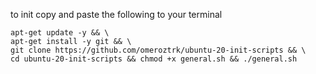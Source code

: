 to init copy and paste the following to your terminal

```
apt-get update -y && \
apt-get install -y git && \
git clone https://github.com/omeroztrk/ubuntu-20-init-scripts && \
cd ubuntu-20-init-scripts && chmod +x general.sh && ./general.sh
```
